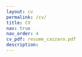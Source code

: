 ```yaml
---
layout: cv
permalink: /cv/
title: CV
nav: true
nav_order: 4
cv_pdf: resume_cazzaro.pdf
description:
---
```

